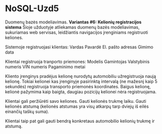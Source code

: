 # NoSQL-Uzd5

Duomenų bazės modeliavimas. 
**Variantas #6: Kelionių registracijos sistema**
Šioje užduotyje atliekamas duomenų bazės modeliavimas, sukuriamas web servisas, leidžiantis navigacijos įrenginiams registruoti keliones.

Sistemoje registruojasi klientas:
Vardas
Pavardė
El. pašto adresas
Gimimo data

Klientai registruoja tranporto priemones:
Modelis
Gamintojas
Valstybinis numeris
VIN numeris
Pagaminimo metai

Kliento įrenginys pradėjus kelionę nurodytų automobiliu užregistruoja naują kelionę. Tokiai kelionei kas įrenginyje pasirinktą intervalą (ne mažesnį kaip 5 sekundės) registruoja transporto priemonės koordinates. Baigus kelionę, kelionė pažymima kaip baigta, daugiau pozicijų kelionei nėra registruojama.

Klientai gali peržiūrėti savo keliones. Gauti kelionės trukmę laiku. Gauti kelionės atstumą (kelionės atstumas yra visų atkarpų tarp dviejų iš eilės einančių taškų suma).

Klientai taip pat gali gauti bendrą konkretaus automobilio kelionių trukmę ir atstumą.

